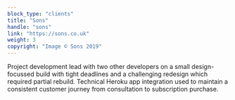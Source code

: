 ```yaml
---
block_type: "clients"
title: "Sons"
handle: "sons"
link: "https://sons.co.uk"
weight: 3
copyright: "Image © Sons 2019"
---
```


Project development lead with two other developers on a small design-focussed build with tight deadlines and a challenging redesign which required partial rebuild. Technical Heroku app integration used to maintain a consistent customer journey from consultation to subscription purchase.
